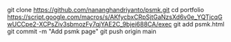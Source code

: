 git clone https://github.com/nananghandriyanto/psmk.git
cd portfolio
https://script.google.com/macros/s/AKfycbxCRpSjtGaNzsXd6v0e_YQTjcqGwUCCpe2-XCPsZiv3sbmozFy7qjYAE2C_9bjei688CA/exec
git add psmk.html
git commit -m "Add psmk page"
git push origin main
